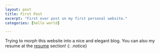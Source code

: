 ```yaml
---
layout: post
title: First Post
excerpt: "First ever post on my first personal website."
categories: [hello world]

---
```


Trying to morph this website into a nice and elegant blog. You can also my resume at the [resume](/resume) section! 
{: .notice}
